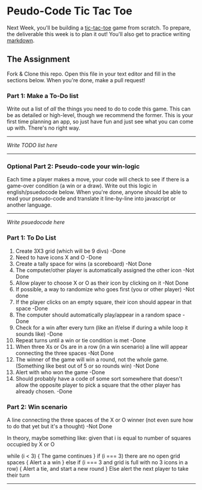 # Peudo-Code Tic Tac Toe

Next Week, you'll be building a [tic-tac-toe](https://en.wikipedia.org/wiki/Tic-tac-toe) game from scratch. To prepare, the deliverable this week is to plan it out! You'll also get to practice writing [markdown](https://guides.github.com/features/mastering-markdown/).

## The Assignment

Fork & Clone this repo. Open this file in your text editor and fill in the sections below. When you're done, make a pull request!

### Part 1: Make a To-Do list

Write out a list of *all* the things you need to do to code this game. This can be as detailed or high-level, though we recommend the former. This is your first time planning an app, so just have fun and just see what you can come up with. There's no right way.

---

*Write TODO list here*

---

### Optional Part 2: Pseudo-code your win-logic

Each time a player makes a move, your code will check to see if there is a game-over condition (a win or a draw). Write out this logic in english/psuedocode below. When you're done, anyone should be able to read your pseudo-code and translate it line-by-line into javascript or another language.

---

*Write psuedocode here*

### Part 1: To Do List
1. Create 3X3 grid (which will be 9 divs) -Done
2. Need to have icons X and O -Done
3. Create a tally space for wins (a scoreboard) -Not Done
4. The computer/other player is automatically assigned the other icon -Not Done
5. Allow player to choose X or O as their icon by clicking on it -Not Done
6. If possible, a way to randomize who goes first (you or other player) -Not done
7. If the player clicks on an empty square, their icon should appear in that space -Done
8. The computer should automatically play/appear in a random space -Done
9. Check for a win after every turn (like an if/else if during a while loop it sounds like) -Done
10. Repeat turns until a win or tie condition is met -Done
11. When three Xs or Os are in a row (in a win scenario) a line will appear connecting the three spaces -Not Done
12. The winner of the game will win a round, not the whole game. (Something like best out of 5 or so rounds win) -Not Done
13. Alert with who won the game -Done
14. Should probably have a code of some sort somewhere that doesn't allow the opposite player to pick a square
that the other player has already chosen. -Done


### Part 2: Win scenario
A line connecting the three spaces of the X or O winner (not even sure how to do that yet but it's a thought) -Not Done

In theory, maybe something like:
given that i is equal to number of squares occupied by X or O

while (i < 3) {
 The game continues
}  if (i === 3) there are no open grid spaces {
   Alert a a win
} else if (i === 3 and grid is full with no 3 icons in a row) {
    Alert a tie, and start a new round
} Else alert the next player to take their turn   







---
